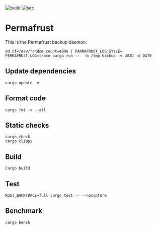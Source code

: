 ![build](https://github.com/tkren/permafrust/actions/workflows/build.yml/badge.svg)
![sec](https://github.com/tkren/permafrust/actions/workflows/sec.yml/badge.svg)

# Permafrust

This is the Permafrust backup daemon.

```shell
dd if=/dev/random count=4096 | PARMAFRUST_LOG_STYLE= PERMAFRUST_LOG=trace cargo run --  -b /tmp backup -v UUID -o DATE
```

## Update dependencies

```shell
cargo update -v
```

## Format code

```shell
cargo fmt -v --all
```

## Static checks

```shell
cargo check
cargo clippy
```

## Build

```shell
cargo build
```

## Test

```shell
RUST_BACKTRACE=full cargo test -- --nocapture
```

## Benchmark

```shell
cargo bench
```
